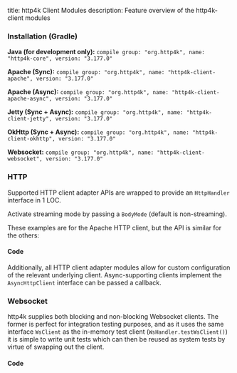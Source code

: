 title: http4k Client Modules
description: Feature overview of the http4k-client modules

### Installation (Gradle)
**Java (for development only):** ```compile group: "org.http4k", name: "http4k-core", version: "3.177.0"```

**Apache (Sync):** ```compile group: "org.http4k", name: "http4k-client-apache", version: "3.177.0"```

**Apache (Async):** ```compile group: "org.http4k", name: "http4k-client-apache-async", version: "3.177.0"```

**Jetty (Sync + Async):** ```compile group: "org.http4k", name: "http4k-client-jetty", version: "3.177.0"```

**OkHttp (Sync + Async):** ```compile group: "org.http4k", name: "http4k-client-okhttp", version: "3.177.0"```

**Websocket:** ```compile group: "org.http4k", name: "http4k-client-websocket", version: "3.177.0"```

### HTTP
Supported HTTP client adapter APIs are wrapped to provide an `HttpHandler` interface in 1 LOC.

Activate streaming mode by passing a `BodyMode` (default is non-streaming).

These examples are for the Apache HTTP client, but the API is similar for the others:

#### Code [<img class="octocat"/>](https://github.com/http4k/http4k/blob/master/src/docs/guide/modules/clients/example_http.kt)
<script src="https://gist-it.appspot.com/https://github.com/http4k/http4k/blob/master/src/docs/guide/modules/clients/example_http.kt"></script>

Additionally, all HTTP client adapter modules allow for custom configuration of the relevant underlying client. Async-supporting clients implement the `AsyncHttpClient` interface can be passed a callback.

### Websocket
http4k supplies both blocking and non-blocking Websocket clients. The former is perfect for integration testing purposes, and as it uses the same interface `WsClient` as the in-memory test client (`WsHandler.testWsClient()`) it is simple to write unit tests which can then be reused as system tests by virtue of swapping out the client.

#### Code [<img class="octocat"/>](https://github.com/http4k/http4k/blob/master/src/docs/guide/modules/clients/example_websocket.kt)
<script src="https://gist-it.appspot.com/https://github.com/http4k/http4k/blob/master/src/docs/guide/modules/clients/example_websocket.kt"></script>
